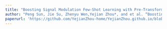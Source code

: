 ```yaml
---
title: "Boosting Signal Modulation Few-Shot Learning with Pre-Transformation"
author: "Peng Sun, Jie Su, Zhenyu Wen,Yejian Zhou*, and et al. “Boosting Signal Modulation Few-Shot Learning with Pre-Transformation”，ICASSP 2023-2023 IEEE International Conference on Acoustics, Speech and Signal Processing (ICASSP). IEEE, 2023: 1-5.（CCF-B）"
paperurl: 'https://github.com/YejianZhou-home/YejianZhou.github.io/blob/master/files/Boosting_Signal_Modulation_Few-Shot_Learning_with_Pre-Transformation.pdf'
---
```

